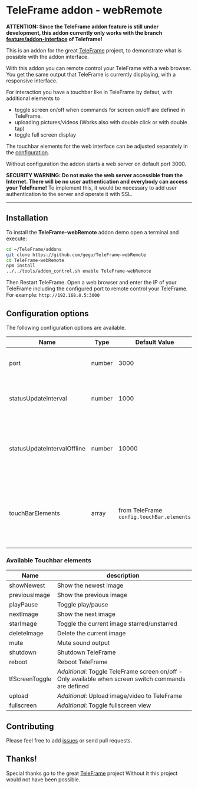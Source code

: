 # TeleFrame addon - webRemote

**ATTENTION: Since the TeleFrame addon feature is still under development, this addon currently only works with the branch [feature/addon-interface](https://github.com/LukeSkywalker92/TeleFrame/tree/feature/addon-interface) of Teleframe!**

This is an addon for the great [TeleFrame](https://github.com/LukeSkywalker92/TeleFrame) project, to demonstrate what is possible with the addon interface.

With this addon you can remote control your TeleFrame with a web browser. You get the same output that TeleFrame is currently displaying, with a responsive interface.

For interaction you have a touchbar like in TeleFrame by defaut, with additional elements to

- toggle screen on/off when commands for screen on/off are defined in TeleFrame.
- uploading pictures/videos (Works also with double click or with double tap)
- toggle full screen display

The touchbar elements for the web interface can be adjusted separately in the [configuration](#configuration-options).

Without configuration the addon starts a web server on default port 3000.

**SECURITY WARNING: Do not make the web server accessible from the Internet. There will be no user authentication and everybody can access your TeleFrame!**
To implement this, it would be necessary to add user authentication to the server and operate it with SSL.

---
## Installation

To install the **TeleFrame-webRemote**  addon demo open a terminal and execute:

```sh
cd ~/TeleFrame/addons
git clone https://github.com/gegu/TeleFrame-webRemote
cd TeleFrame-webRemote
npm install
../../tools/addon_control.sh enable TeleFrame-webRemote
```

Then Restart TeleFrame. Open a web browser and enter the IP of your TeleFrame including the configured port to remote control your TeleFrame.
For example: `http://192.168.0.5:3000`

## Configuration options

The following configuration options are available.

| Name                        | Type   | Default Value                             | Description                                                                                        |
| --------------------------- | ------ | ----------------------------------------- | -------------------------------------------------------------------------------------------------- |
| port                        | number | 3000                                      | TCPIP port on which the server should run.                                                         |
| statusUpdateInterval        | number | 1000                                      | milliseconds between polls for status updates.                                                     |
| statusUpdateIntervalOffline | number | 10000                                     | milliseconds between polls for status updates, when TeleFrame is offline.                          |
| touchBarElements            | array  | from TeleFrame `config.touchBar.elements` | Strings to define the touchbar elements to be used. For See the list below for available elements. |

### Available Touchbar elements

| Name           | description                                                                                           |
| -------------- | ----------------------------------------------------------------------------------------------------- |
| showNewest     | Show the newest image                                                                                 |
| previousImage  | Show the previous image                                                                               |
| playPause      | Toggle play/pause                                                                                     |
| nextImage      | Show the next image                                                                                   |
| starImage      | Toggle the current image starred/unstarred                                                            |
| deleteImage    | Delete the current image                                                                              |
| mute           | Mute sound output                                                                                     |
| shutdown       | Shutdown TeleFrame                                                                                    |
| reboot         | Reboot TeleFrame                                                                                      |
| tfScreenToggle | _Additional_: Toggle TeleFrame screen on/off - Only available when screen switch commands are defined |
| upload         | _Additional_: Upload image/video to TeleFrame                                                         |
| fullscreen     | _Additional_: Toggle fullscreen view                                                                  |


## Contributing

Please feel free to add [issues](https://github.com/gegu/TeleFrame-webRemote/issues) or send pull requests.

## Thanks!

Special thanks go to the great [TeleFrame](https://github.com/LukeSkywalker92/TeleFrame) project Without it this project would not have been possible.
